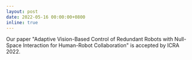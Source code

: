 ```yaml
---
layout: post
date: 2022-05-16 00:00:00+0800
inline: true
---
```


Our paper "Adaptive Vision-Based Control of Redundant Robots with Null-Space Interaction for Human-Robot Collaboration" is accepted by ICRA 2022.
